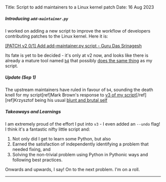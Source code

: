 Title: Script to add maintainers to a Linux kernel patch
Date: 16 Aug 2023

##### Introducing `add-maintainer.py`

I worked on adding a new script to improve the workflow of developers contributing patches to the Linux kernel. Here it is:

[[PATCH v2 0/1] Add add-maintainer.py script - Guru Das Srinagesh](https://lore.kernel.org/lkml/cover.1691049436.git.quic_gurus@quicinc.com/)

Its fate is yet to be decided - it's only at v2 now, and looks like there is already a mature tool named [`b4`](https://b4.docs.kernel.org/en/latest/) that possibly [does the same thing](https://b4.docs.kernel.org/en/latest/contributor/prep.html#prepare-the-list-of-recipients) as my script.

##### Update (Sep 1)

The upstream maintainers have ruled in favour of `b4`, sounding the death knell
for my script[ref]Mark Brown's response to [v3 of my script](https://lore.kernel.org/lkml/0f7b32e1-1b26-4543-bfec-471641a67416@sirena.org.uk/)[/ref]
[ref]Krzysztof being his usual [blunt and brutal self](https://lore.kernel.org/lkml/db8d5123-19d7-50d0-935b-a25d235e6e2e@linaro.org/)

##### Takeaways and Learnings

I am extremely proud of the effort I put into `v3` - I even added an `--undo`
flag! I think it's a fantastic nifty little script and:

1. Not only did I get to learn some Python, but also
2. Earned the satisfaction of independently identifying a problem that needed fixing, and
3. Solving the non-trivial problem using Python in Pythonic ways and following best practices.

Onwards and upwards, I say! On to the next problem. I'm on a roll.

---
